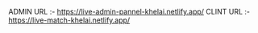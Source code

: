 ADMIN URL :- https://live-admin-pannel-khelai.netlify.app/
CLINT URL :- https://live-match-khelai.netlify.app/
